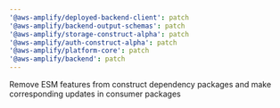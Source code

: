 ```yaml
---
'@aws-amplify/deployed-backend-client': patch
'@aws-amplify/backend-output-schemas': patch
'@aws-amplify/storage-construct-alpha': patch
'@aws-amplify/auth-construct-alpha': patch
'@aws-amplify/platform-core': patch
'@aws-amplify/backend': patch
---
```


Remove ESM features from construct dependency packages and make corresponding updates in consumer packages
